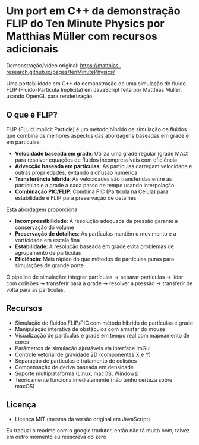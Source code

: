 # Um port em C++ da demonstração FLIP do Ten Minute Physics por Matthias Müller com recursos adicionais

Demonstração/vídeo original: https://matthias-research.github.io/pages/tenMinutePhysics/

Uma portabilidade em C++ da demonstração de uma simulação de fluido FLIP (Fluido-Partícula Implícita) em JavaScript feita por Matthias Müller, usando OpenGL para renderização.

## O que é FLIP?

FLIP (FLuid Implicit Particle) é um método híbrido de simulação de fluidos que combina os melhores aspectos das abordagens baseadas em grade e em partículas:

- **Velocidade baseada em grade**: Utiliza uma grade regular (grade MAC) para resolver equações de fluidos incompressíveis com eficiência
- **Advecção baseada em partículas**: As partículas carregam velocidade e outras propriedades, evitando a difusão numérica
- **Transferência híbrida**: As velocidades são transferidas entre as partículas e a grade a cada passo de tempo usando interpolação
- **Combinação PIC/FLIP**: Combina PIC (Partícula na Célula) para estabilidade e FLIP para preservação de detalhes

Esta abordagem proporciona:
- **Incompressibilidade**: A resolução adequada da pressão garante a conservação do volume
- **Preservação de detalhes**: As partículas mantêm o movimento e a vorticidade em escala fina
- **Estabilidade**: A resolução baseada em grade evita problemas de agrupamento de partículas
- **Eficiência**: Mais rápido do que métodos de partículas puras para simulações de grande porte

O pipeline de simulação: integrar partículas → separar partículas → lidar com colisões → transferir para a grade → resolver a pressão → transferir de volta para as partículas.

## Recursos

- Simulação de fluidos FLIP/PIC com método híbrido de partículas e grade
- Manipulação interativa de obstáculos com arrastar do mouse
- Visualização de partículas e grade em tempo real com mapeamento de cores
- Parâmetros de simulação ajustáveis ​​via interface ImGui
- Controle vetorial de gravidade 2D (componentes X e Y)
- Separação de partículas e tratamento de colisões
- Compensação de deriva baseada em densidade
- Suporte multiplataforma (Linux, macOS, Windows)
- Teoricamente funciona imediatamente (não tenho certeza sobre macOS)

## Licença

- Licença MIT (mesma da versão original em JavaScript)

Eu traduzi o readme com o google tradutor, então não tá muito bom, talvez em outro momento eu reescreva do zero
